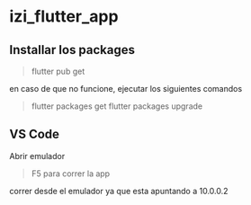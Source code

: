 # izi_flutter_app

## Installar los packages
> flutter pub get

en caso de que no funcione, ejecutar los siguientes comandos

> flutter packages get
> flutter packages upgrade

## VS Code
Abrir emulador 
> F5 para correr la app

correr desde el emulador ya que esta apuntando a 10.0.0.2


